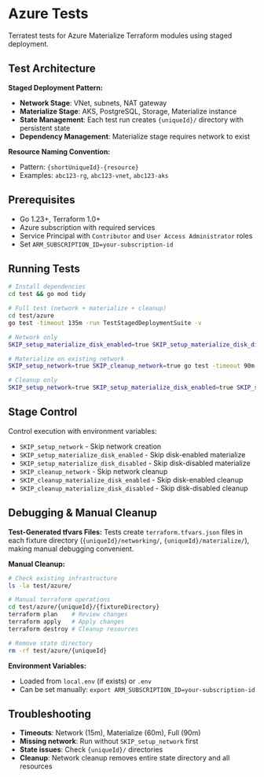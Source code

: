 # Azure Tests

Terratest tests for Azure Materialize Terraform modules using staged deployment.

## Test Architecture

**Staged Deployment Pattern:**
- **Network Stage**: VNet, subnets, NAT gateway
- **Materialize Stage**: AKS, PostgreSQL, Storage, Materialize instance
- **State Management**: Each test run creates `{uniqueId}/` directory with persistent state
- **Dependency Management**: Materialize stage requires network to exist

**Resource Naming Convention:**
- Pattern: `{shortUniqueId}-{resource}`
- Examples: `abc123-rg`, `abc123-vnet`, `abc123-aks`

## Prerequisites

- Go 1.23+, Terraform 1.0+
- Azure subscription with required services
- Service Principal with `Contributor` and `User Access Administrator` roles
- Set `ARM_SUBSCRIPTION_ID=your-subscription-id`

## Running Tests

```bash
# Install dependencies
cd test && go mod tidy

# Full test (network + materialize + cleanup)
cd test/azure
go test -timeout 135m -run TestStagedDeploymentSuite -v

# Network only
SKIP_setup_materialize_disk_enabled=true SKIP_setup_materialize_disk_disabled=true SKIP_cleanup_network=true go test -timeout 30m -run TestStagedDeploymentSuite -v

# Materialize on existing network
SKIP_setup_network=true SKIP_cleanup_network=true go test -timeout 90m -run TestStagedDeploymentSuite -v

# Cleanup only
SKIP_setup_network=true SKIP_setup_materialize_disk_enabled=true SKIP_setup_materialize_disk_disabled=true go test -timeout 90m -run TestStagedDeploymentSuite -v
```

## Stage Control

Control execution with environment variables:
- `SKIP_setup_network` - Skip network creation
- `SKIP_setup_materialize_disk_enabled` - Skip disk-enabled materialize
- `SKIP_setup_materialize_disk_disabled` - Skip disk-disabled materialize
- `SKIP_cleanup_network` - Skip network cleanup
- `SKIP_cleanup_materialize_disk_enabled` - Skip disk-enabled cleanup
- `SKIP_cleanup_materialize_disk_disabled` - Skip disk-disabled cleanup

## Debugging & Manual Cleanup

**Test-Generated tfvars Files:**
Tests create `terraform.tfvars.json` files in each fixture directory (`{uniqueId}/networking/`, `{uniqueId}/materialize/`), making manual debugging convenient.

**Manual Cleanup:**
```bash
# Check existing infrastructure
ls -la test/azure/

# Manual terraform operations
cd test/azure/{uniqueId}/{fixtureDirectory}
terraform plan    # Review changes
terraform apply   # Apply changes
terraform destroy # Cleanup resources

# Remove state directory
rm -rf test/azure/{uniqueId}
```

**Environment Variables:**
- Loaded from `local.env` (if exists) or `.env`
- Can be set manually: `export ARM_SUBSCRIPTION_ID=your-subscription-id`

## Troubleshooting

- **Timeouts**: Network (15m), Materialize (60m), Full (90m)
- **Missing network**: Run without `SKIP_setup_network` first
- **State issues**: Check `{uniqueId}/` directories
- **Cleanup**: Network cleanup removes entire state directory and all resources
